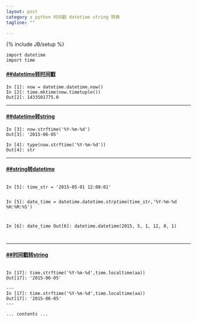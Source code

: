 ```yaml
---
layout: post
category : python 时间戳 datetime string 转换
tagline: ""

---
```

{% include JB/setup %}


```
import datetime
import time
```

<h4><a href="#t0">##datetime转时间戳</a></h4>

```
In [1]: now = datetime.datetime.now()
In [2]: time.mktime(now.timetuple())
Out[2]: 1433501775.0
```


----------
<h4><a href="#t1">##datetime转string</a></h4>

```
In [3]: now.strftime('%Y-%m-%d')
Out[3]: '2015-06-05'

In [4]: type(now.strftime('%Y-%m-%d'))
Out[4]: str
```

----------
<h4><a href="#t2">##string转datetime</a></h4>

<code>
In [5]: time_str = '2015-05-01 12:00:01'

In [5]: date_time = datetime.datetime.strptime(time_str,'%Y-%m-%d %H:%M:%S')

In [6]: date_time
Out[6]: datetime.datetime(2015, 5, 1, 12, 0, 1)

</code>


----------
<h4><a href="#t3">##时间戳转string</a></h4>

<code>
In [17]: time.strftime('%Y-%m-%d',time.localtime(aa))
Out[17]: '2015-06-05'
</code>

    ---
    In [17]: time.strftime('%Y-%m-%d',time.localtime(aa))
    Out[17]: '2015-06-05'
    ---

    ... contents ...